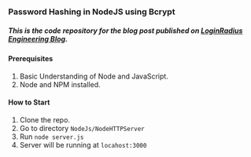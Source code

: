 ### Password Hashing in NodeJS using Bcrypt

##### This is the code repository for the blog post published on [LoginRadius Engineering Blog](https://www.loginradius.com/blog/async/creating-a-node-server-using-node-http-module/).

#### Prerequisites

1. Basic Understanding of Node and JavaScript.
2. Node and NPM installed.

#### How to Start

1. Clone the repo. 
2. Go to directory `NodeJs/NodeHTTPServer`
3. Run `node server.js`
4. Server will be running at `locahost:3000`
